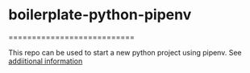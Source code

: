 # boilerplate-python-pipenv
===========================

This repo can be used to start a new python project using pipenv. See [addiitional information](PIPENV.md)
